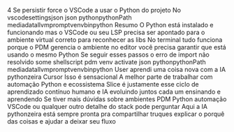 4 Se persistir force o VSCode a usar o Python do projeto
 No vscodesettingsjson
json
pythonpythonPath mediadatallvmpromptvenvbinpython
Resumo
O Python está instalado e funcionando mas o VSCode ou seu LSP precisa ser apontado para o ambiente virtual correto para reconhecer as libs
No terminal tudo funciona porque o PDM gerencia o ambiente  no editor você precisa garantir que está usando o mesmo Python
Se seguir esses passos o erro de import não resolvido some
shellscript
pdm venv activate
json
pythonpythonPath mediadatallvmpromptvenvbinpython
User
aprendi uma coisa nova com a IA pythonzeira
Cursor
Isso é sensacional 
A melhor parte de trabalhar com automação Python e ecossistema Slice é justamente esse ciclo de aprendizado contínuo  humano e IA evoluindo juntos cada um ensinando e aprendendo
Se tiver mais dúvidas sobre ambientes PDM Python automação VSCode ou qualquer outro detalhe do stack pode perguntar
Aqui a IA pythonzeira está sempre pronta pra compartilhar truques explicar o porquê das coisas e ajudar a deixar seu fluxo